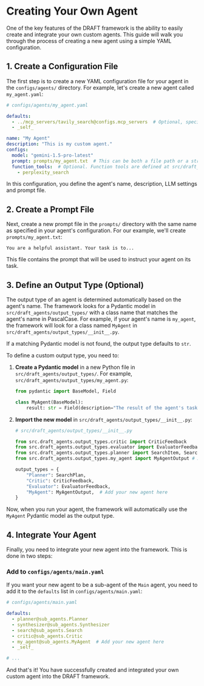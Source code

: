 # Creating Your Own Agent

One of the key features of the DRAFT framework is the ability to easily create and integrate your own custom agents. This guide will walk you through the process of creating a new agent using a simple YAML configuration.

## 1. Create a Configuration File

The first step is to create a new YAML configuration file for your agent in the `configs/agents/` directory. For example, let's create a new agent called `my_agent.yaml`:

```yaml
# configs/agents/my_agent.yaml

defaults:
  - ../mcp_servers/tavily_search@configs.mcp_servers  # Optional, specify the MCP server to use
  - _self_

name: "My Agent"
description: "This is my custom agent."
configs:
  model: "gemini-1.5-pro-latest"
  prompt: prompts/my_agent.txt  # This can be both a file path or a string
  function_tools:  # Optional. Function tools are defined at src/draft_agents/function_tools/__init__.py
    - perplexity_search
```

In this configuration, you define the agent's name, description, LLM settings and prompt file.

## 2. Create a Prompt File

Next, create a new prompt file in the `prompts/` directory with the same name as specified in your agent's configuration. For our example, we'll create `prompts/my_agent.txt`:

```
You are a helpful assistant. Your task is to...
```

This file contains the prompt that will be used to instruct your agent on its task.

## 3. Define an Output Type (Optional)

The output type of an agent is determined automatically based on the agent's name. The framework looks for a Pydantic model in `src/draft_agents/output_types/` with a class name that matches the agent's name in PascalCase. For example, if your agent's name is `my_agent`, the framework will look for a class named `MyAgent` in `src/draft_agents/output_types/__init__.py`.

If a matching Pydantic model is not found, the output type defaults to `str`.

To define a custom output type, you need to:

1.  **Create a Pydantic model** in a new Python file in `src/draft_agents/output_types/`. For example, `src/draft_agents/output_types/my_agent.py`:

    ```python
    from pydantic import BaseModel, Field

    class MyAgent(BaseModel):
        result: str = Field(description="The result of the agent's task.")
    ```

2.  **Import the new model** in `src/draft_agents/output_types/__init__.py`:

    ```python
    # src/draft_agents/output_types/__init__.py

    from src.draft_agents.output_types.critic import CriticFeedback
    from src.draft_agents.output_types.evaluator import EvaluatorFeedback
    from src.draft_agents.output_types.planner import SearchItem, SearchPlan
    from src.draft_agents.output_types.my_agent import MyAgentOutput # Add this line

    output_types = {
        "Planner": SearchPlan,
        "Critic": CriticFeedback,
        "Evaluator": EvaluatorFeedback,
        "MyAgent": MyAgentOutput,  # Add your new agent here
    }
    ```

Now, when you run your agent, the framework will automatically use the `MyAgent` Pydantic model as the output type.

## 4. Integrate Your Agent

Finally, you need to integrate your new agent into the framework. This is done in two steps:

### Add to `configs/agents/main.yaml`

If you want your new agent to be a sub-agent of the `Main` agent, you need to add it to the `defaults` list in `configs/agents/main.yaml`:

```yaml
# configs/agents/main.yaml

defaults:
  - planner@sub_agents.Planner
  - synthesizer@sub_agents.Synthesizer
  - search@sub_agents.Search
  - critic@sub_agents.Critic
  - my_agent@sub_agents.MyAgent  # Add your new agent here
  - _self_

# ...
```

And that's it! You have successfully created and integrated your own custom agent into the DRAFT framework.

